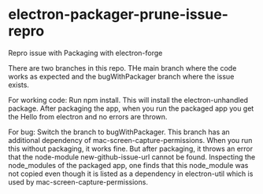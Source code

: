 # electron-packager-prune-issue-repro
Repro issue with Packaging with electron-forge

There are two branches in this repo. THe main branch where the code works as expected and the bugWithPackager branch where the issue exists. 


For working code: Run npm install. This will install the electron-unhandled package. After packaging the app, when you run the packaged app you get the Hello from electron and no errors are thrown. 


For bug: Switch the branch to bugWithPackager. This branch has an additional dependency of mac-screen-capture-permissions. When you run this without packaging, it works fine. But after packaging, it throws an error that the node-module new-github-issue-url cannot be found. Inspecting the node_modules of the packaged app, one finds that this node_module was not copied even though it is listed as a dependency in electron-util which is used by mac-screen-capture-permissions.
